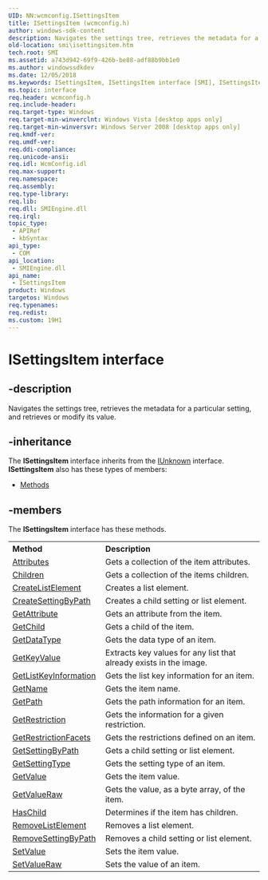 ```yaml
---
UID: NN:wcmconfig.ISettingsItem
title: ISettingsItem (wcmconfig.h)
author: windows-sdk-content
description: Navigates the settings tree, retrieves the metadata for a particular setting, and retrieves or modify its value.
old-location: smi\isettingsitem.htm
tech.root: SMI
ms.assetid: a743d942-69f9-426b-be88-adf88b9bb1e0
ms.author: windowssdkdev
ms.date: 12/05/2018
ms.keywords: ISettingsItem, ISettingsItem interface [SMI], ISettingsItem interface [SMI],described, smi.isettingsitem, wcmconfig/ISettingsItem
ms.topic: interface
req.header: wcmconfig.h
req.include-header: 
req.target-type: Windows
req.target-min-winverclnt: Windows Vista [desktop apps only]
req.target-min-winversvr: Windows Server 2008 [desktop apps only]
req.kmdf-ver: 
req.umdf-ver: 
req.ddi-compliance: 
req.unicode-ansi: 
req.idl: WcmConfig.idl
req.max-support: 
req.namespace: 
req.assembly: 
req.type-library: 
req.lib: 
req.dll: SMIEngine.dll
req.irql: 
topic_type:
 - APIRef
 - kbSyntax
api_type:
 - COM
api_location:
 - SMIEngine.dll
api_name:
 - ISettingsItem
product: Windows
targetos: Windows
req.typenames: 
req.redist: 
ms.custom: 19H1
---
```


# ISettingsItem interface


## -description


Navigates the settings tree, retrieves the metadata for a particular setting, and retrieves or modify its value.


## -inheritance

The <b xmlns:loc="http://microsoft.com/wdcml/l10n">ISettingsItem</b> interface inherits from the <a href="https://msdn.microsoft.com/33f1d79a-33fc-4ce5-a372-e08bda378332">IUnknown</a> interface. <b>ISettingsItem</b> also has these types of members:
<ul>
<li><a href="https://docs.microsoft.com/">Methods</a></li>
</ul>

## -members

The <b>ISettingsItem</b> interface has these methods.
<table class="members" id="memberListMethods">
<tr>
<th align="left" width="37%">Method</th>
<th align="left" width="63%">Description</th>
</tr>
<tr data="declared;">
<td align="left" width="37%">
<a href="https://msdn.microsoft.com/7a6751f2-0934-4329-9ab2-9ae9802bc33e">Attributes</a>
</td>
<td align="left" width="63%">
Gets a collection of the item attributes.

</td>
</tr>
<tr data="declared;">
<td align="left" width="37%">
<a href="https://msdn.microsoft.com/33bd7f91-c414-420e-bc18-1114924b93e9">Children</a>
</td>
<td align="left" width="63%">
Gets a collection of the items children.

</td>
</tr>
<tr data="declared;">
<td align="left" width="37%">
<a href="https://msdn.microsoft.com/c18fd849-aaa5-49d0-9e72-b3134a6f2be8">CreateListElement</a>
</td>
<td align="left" width="63%">
Creates a list element.

</td>
</tr>
<tr data="declared;">
<td align="left" width="37%">
<a href="https://msdn.microsoft.com/8b51329e-dc81-46dc-b174-0191e2eea44a">CreateSettingByPath</a>
</td>
<td align="left" width="63%">
Creates a child setting or list element.

</td>
</tr>
<tr data="declared;">
<td align="left" width="37%">
<a href="https://msdn.microsoft.com/995184e4-05ff-41f1-9404-872a82bedd49">GetAttribute</a>
</td>
<td align="left" width="63%">
Gets an attribute from the item.

</td>
</tr>
<tr data="declared;">
<td align="left" width="37%">
<a href="https://msdn.microsoft.com/4a3d3212-bd47-46fb-9ce1-79ac109c6444">GetChild</a>
</td>
<td align="left" width="63%">
Gets a child of the item.

</td>
</tr>
<tr data="declared;">
<td align="left" width="37%">
<a href="https://msdn.microsoft.com/6ccb99aa-35d5-4f0b-a4f3-a42c4579bc4a">GetDataType</a>
</td>
<td align="left" width="63%">
Gets the data type of an item.

</td>
</tr>
<tr data="declared;">
<td align="left" width="37%">
<a href="https://msdn.microsoft.com/a627d0aa-05ef-43b6-a8e8-bb0770dd8873">GetKeyValue</a>
</td>
<td align="left" width="63%">
Extracts key values for any list that already exists in the image.

</td>
</tr>
<tr data="declared;">
<td align="left" width="37%">
<a href="https://msdn.microsoft.com/34ee8457-34d1-4eff-813b-f59c35c4aa95">GetListKeyInformation</a>
</td>
<td align="left" width="63%">
Gets the list key information for an item.

</td>
</tr>
<tr data="declared;">
<td align="left" width="37%">
<a href="https://msdn.microsoft.com/a8517c53-5833-4087-91eb-3eb9301e0d3a">GetName</a>
</td>
<td align="left" width="63%">
Gets the item name.

</td>
</tr>
<tr data="declared;">
<td align="left" width="37%">
<a href="https://msdn.microsoft.com/221b5929-7300-4d01-b93e-7c82c446f52b">GetPath</a>
</td>
<td align="left" width="63%">
Gets the path information for an item. 

</td>
</tr>
<tr data="declared;">
<td align="left" width="37%">
<a href="https://msdn.microsoft.com/14bc4956-e8ea-464b-949e-ddc7ae445c1a">GetRestriction</a>
</td>
<td align="left" width="63%">
Gets the information for a given restriction.

</td>
</tr>
<tr data="declared;">
<td align="left" width="37%">
<a href="https://msdn.microsoft.com/64cf82d5-c210-4ff2-a7c8-1a284859382e">GetRestrictionFacets</a>
</td>
<td align="left" width="63%">
Gets the restrictions defined on an item.

</td>
</tr>
<tr data="declared;">
<td align="left" width="37%">
<a href="https://msdn.microsoft.com/a4270c46-b214-4232-b414-d6b6e4e35635">GetSettingByPath</a>
</td>
<td align="left" width="63%">
Gets a child setting or list element.

</td>
</tr>
<tr data="declared;">
<td align="left" width="37%">
<a href="https://msdn.microsoft.com/d222939f-9295-4751-8b32-586fa9930177">GetSettingType</a>
</td>
<td align="left" width="63%">
Gets the setting type of an item.

</td>
</tr>
<tr data="declared;">
<td align="left" width="37%">
<a href="https://msdn.microsoft.com/11b61570-d1ed-4dcf-b533-873096ae80b9">GetValue</a>
</td>
<td align="left" width="63%">
Gets the item value.

</td>
</tr>
<tr data="declared;">
<td align="left" width="37%">
<a href="https://msdn.microsoft.com/2b4b96df-1286-49be-869a-404adaead27a">GetValueRaw</a>
</td>
<td align="left" width="63%">
Gets the value, as a byte array, of the item.

</td>
</tr>
<tr data="declared;">
<td align="left" width="37%">
<a href="https://msdn.microsoft.com/6c22cb66-5116-4107-9fb0-a6a4161b6f8e">HasChild</a>
</td>
<td align="left" width="63%">
Determines if the item has children.

</td>
</tr>
<tr data="declared;">
<td align="left" width="37%">
<a href="https://msdn.microsoft.com/4dca22b5-b4e3-4bb6-9eb4-5507472b63b2">RemoveListElement</a>
</td>
<td align="left" width="63%">
Removes a list element.

</td>
</tr>
<tr data="declared;">
<td align="left" width="37%">
<a href="https://msdn.microsoft.com/5613df85-009f-4aab-91bc-797a6cf73cd0">RemoveSettingByPath</a>
</td>
<td align="left" width="63%">
Removes a child setting or list element.

</td>
</tr>
<tr data="declared;">
<td align="left" width="37%">
<a href="https://msdn.microsoft.com/52b7e852-b389-47ec-a9d0-e4ce2e95f1f8">SetValue</a>
</td>
<td align="left" width="63%">
Sets the item value.

</td>
</tr>
<tr data="declared;">
<td align="left" width="37%">
<a href="https://msdn.microsoft.com/65925c16-7a12-440f-ba2d-9156e41049ba">SetValueRaw</a>
</td>
<td align="left" width="63%">
Sets the value of an item.

</td>
</tr>
</table> 

